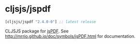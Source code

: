 # cljsjs/jspdf

[](dependency)
```clojure
[cljsjs/jspdf "2.4.0-0"] ;; latest release
```
[](/dependency)

CLJSJS package for [jsPDF](https://parall.ax/products/jspdf). See http://mrrio.github.io/doc/symbols/jsPDF.html for documentation.
